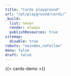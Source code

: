 ```yaml
---
title: "Cards playground"
url: "/pt/playground/cards/"
_build:
  list: never
  render: always
  publishResources: true
sitemap:
  disable: true
robots: "noindex,nofollow"
menu: false
draft: false
---
```


{{< cards-demo >}}
